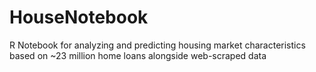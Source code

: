 # HouseNotebook
R Notebook for analyzing and predicting housing market characteristics based on ~23 million home loans alongside web-scraped data

